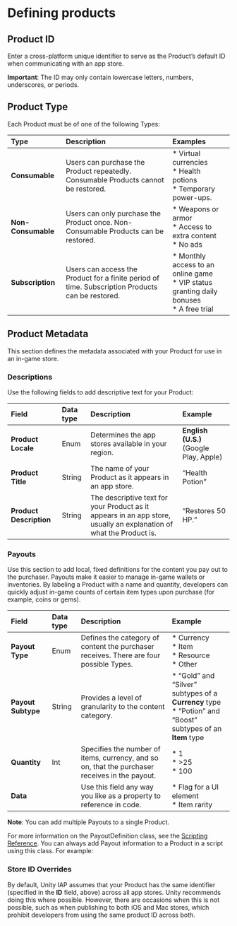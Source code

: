 # Defining products

## Product ID
Enter a cross-platform unique identifier to serve as the Product’s default ID when communicating with an app store. 

**Important**: The ID may only contain lowercase letters, numbers, underscores, or periods.

## Product Type
Each Product must be of one of the following Types:

| **Type** | **Description** | **Examples** |
|:---|:---|:---|
|__Consumable__| Users can purchase the Product repeatedly. Consumable Products cannot be restored. | * Virtual currencies <br/> * Health potions <br/> * Temporary power-ups. |
|__Non-Consumable__| Users can only purchase the Product once. Non-Consumable Products can be restored. | * Weapons or armor <br/> * Access to extra content <br/> * No ads  |
|__Subscription__| Users can access the Product for a finite period of time. Subscription Products can be restored. | * Monthly access to an online game <br/> * VIP status granting daily bonuses <br/> * A free trial |

## Product Metadata
This section defines the metadata associated with your Product for use in an in-game store.

### Descriptions
Use the following fields to add descriptive text for your Product:

| **Field** | **Data type** | **Description** | **Example** |
|:---|:---|:---|:---|
| __Product Locale__ | Enum | Determines the app stores available in your region. | **English (U.S.)** (Google Play, Apple) |
| __Product Title__ | String | The name of your Product as it appears in an app store. | “Health Potion” |
| __Product Description__ | String | The descriptive text for your Product as it appears in an app store, usually an explanation of what the Product is. | “Restores 50 HP.” |

### Payouts
Use this section to add local, fixed definitions for the content you pay out to the purchaser. Payouts make it easier to manage in-game wallets or inventories. By labeling a Product with a name and quantity, developers can quickly adjust in-game counts of certain item types upon purchase (for example, coins or gems).

| **Field** | **Data type** | **Description** | **Example** |
|:---|:---|:---|:---|
| __Payout Type__ | Enum | Defines the category of content the purchaser receives. There are four possible Types. | * Currency <br/> * Item<br/> * Resource <br/> * Other|
| __Payout Subtype__ | String | Provides a level of granularity to the content category. |* “Gold” and “Silver” subtypes of a __Currency__ type <br/> * “Potion” and “Boost” subtypes of an __Item__ type |
| __Quantity__ | Int | Specifies the number of items, currency, and so on, that the purchaser receives in the payout. | * 1 <br/> * &gt;25<br/>* 100|
| __Data__ | | Use this field any way you like as a property to reference in code. | * Flag for a UI element<br/> * Item rarity |  

**Note**: You can add multiple Payouts to a single Product. 

For more information on the PayoutDefinition class, see the [Scripting Reference](xref:UnityEngine.Purchasing.PayoutDefinition). You can always add Payout information to a Product in a script using this class. For example:

### Store ID Overrides
By default, Unity IAP assumes that your Product has the same identifier (specified in the **ID** field, above) across all app stores. Unity recommends doing this where possible. However, there are occasions when this is not possible, such as when publishing to both iOS and Mac stores, which prohibit developers from using the same product ID across both.

